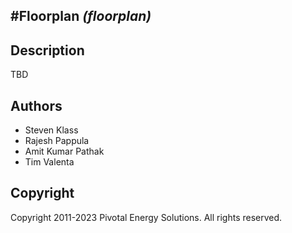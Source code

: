 #Floorplan *(floorplan)*
----------------------------

## Description

TBD

## Authors

* Steven Klass
* Rajesh Pappula
* Amit Kumar Pathak
* Tim Valenta

## Copyright

Copyright 2011-2023 Pivotal Energy Solutions.  All rights reserved.
